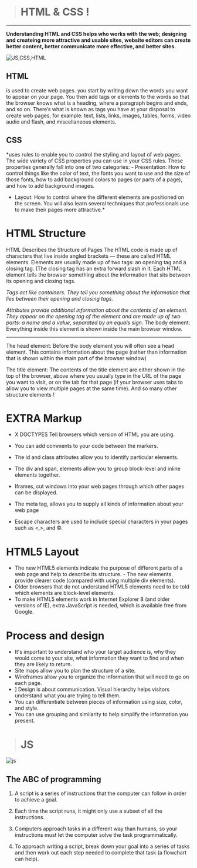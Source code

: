  > # HTML & CSS !
*************************

**Understanding HTML and CSS helps who works with the web; designing and createing more attractive and usable sites, website editors can create better content, better communicate more effective, and better sites.**

![JS,CSS,HTML](https://journocode.com/wp-content/uploads/2016/06/htmlCssJS-1140x515.jpg)

## HTML
<p> is used to create web pages. you start by writing down the words you want to appear on your page. You then add tags or elements to the words so that the browser knows what is a heading, where a paragraph begins and ends, and so on. There’s what is known as tags you have at your disposal to create web pages, for example: text, lists, links, images, tables, forms, video audio and flash, and miscellaneous elements.</p>

## CSS 
<p> *uses rules to enable you to control the styling and layout of web pages. The wide variety of CSS properties you can use in your CSS rules. These properties generally fall into one of two categories: 
-	Presentation: 
How to control things like the color of text, the fonts you want to use and the size of those fonts, how to add background colors to pages (or parts of a page), and how to add background images.

-	Layout:
 How to control where the different elements are positioned on the screen. You will also learn several techniques that professionals use to make their pages more attractive.* </p>



#  HTML Structure


<p> 
HTML Describes the Structure of Pages
The HTML code is made up of characters that live inside angled brackets — these are called HTML elements. Elements are usually made up of two tags: an opening tag and a closing tag. (The closing tag has an extra forward slash in it. Each HTML element tells the browser something about the information that sits between its opening and closing tags.</p>

*Tags act like containers. They tell you something about the information that lies between their opening and closing tags.* 

 *Attributes provide additional information about the contents of an element. They appear on the opening tag of the element and are made up of two parts: a name and a value, separated by an equals sign.*
The body element: 
 Everything inside this element is shown inside the main browser window.
_______________________________________________________________________

The head element: 
Before the body element you will often see a head element. This contains information about the page (rather than information that is shown within the main part of the browser window)


The title element:
The contents of the title element are either shown in the top of the browser, above where you usually type in the URL of the page you want to visit, or on the tab for that page (if your browser uses tabs to allow you to view multiple pages at the same time).
And so many other structure elements ! 

# EXTRA Markup 
-	X DOCTYPES 
Tell browsers which version of HTML you are using.


-	You can add comments to your code between the markers.
-	The id and class attributes allow you to identify particular elements.

-	The div and span, elements allow you to group block-level and inline elements together.

-	Iframes, cut windows into your web pages through which other pages can be displayed.

-	The meta tag, allows you to supply all kinds of information about your web page

-	Escape characters are used to include special characters in your pages such as <,>, and ©.


  # HTML5 Layout 

- The new HTML5 elements indicate the purpose of different parts of a web page and help to describe its structure.
             -   The new elements provide clearer code (compared with using multiple div elements).
- Older browsers that do not understand HTML5 elements need to be told which elements are block-level elements.
- To make HTML5 elements work in Internet Explorer 8 (and older versions of IE), extra JavaScript is needed, which is available free from Google.




# Process and design 
 
-	It's important to understand who your target audience is, why they would come to your site, what information they want to find and when they are likely to return.
-	Site maps allow you to plan the structure of a site.
-	Wireframes allow you to organize the information that will need to go on each page.
-	] Design is about communication. Visual hierarchy helps visitors understand what you are trying to tell them.
-	You can differentiate between pieces of information using size, color, and style.
-	You can use grouping and similarity to help simplify the information you present.







> # JS 

![js](https://cdn.auth0.com/blog/es6rundown/logo.png)



## The ABC of programming 

1.	A script is a series of instructions that the computer can follow in order to achieve a goal.

2.	Each time the script runs, it might only use a subset of all the instructions.


3.	Computers approach tasks in a different way than humans, so your instructions must let the computer solve the task programmatically.

4.	To approach writing a script, break down your goal into a series of tasks and then work out each step needed to complete that task (a flowchart can help).
